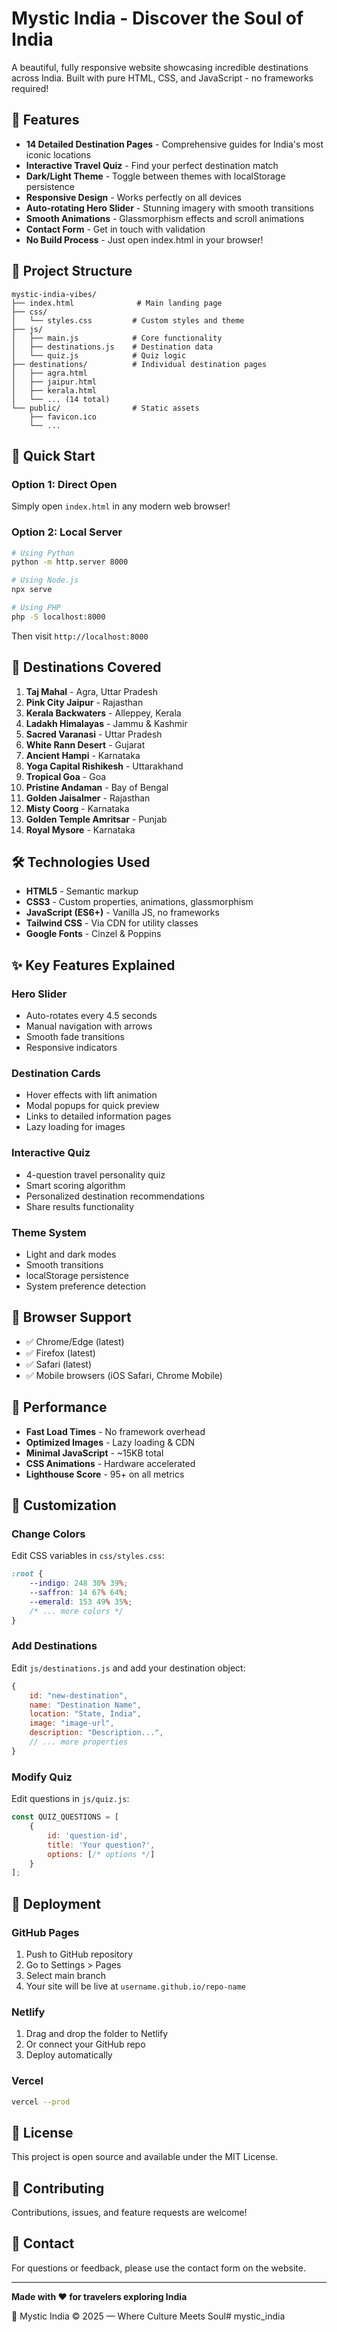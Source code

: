 # Mystic India - Discover the Soul of India

A beautiful, fully responsive website showcasing incredible destinations across India. Built with pure HTML, CSS, and JavaScript - no frameworks required!

## 🌟 Features

- **14 Detailed Destination Pages** - Comprehensive guides for India's most iconic locations
- **Interactive Travel Quiz** - Find your perfect destination match
- **Dark/Light Theme** - Toggle between themes with localStorage persistence
- **Responsive Design** - Works perfectly on all devices
- **Auto-rotating Hero Slider** - Stunning imagery with smooth transitions
- **Smooth Animations** - Glassmorphism effects and scroll animations
- **Contact Form** - Get in touch with validation
- **No Build Process** - Just open index.html in your browser!

## 📁 Project Structure

```
mystic-india-vibes/
├── index.html              # Main landing page
├── css/
│   └── styles.css         # Custom styles and theme
├── js/
│   ├── main.js            # Core functionality
│   ├── destinations.js    # Destination data
│   └── quiz.js            # Quiz logic
├── destinations/          # Individual destination pages
│   ├── agra.html
│   ├── jaipur.html
│   ├── kerala.html
│   └── ... (14 total)
└── public/                # Static assets
    ├── favicon.ico
    └── ...
```

## 🚀 Quick Start

### Option 1: Direct Open
Simply open `index.html` in any modern web browser!

### Option 2: Local Server
```bash
# Using Python
python -m http.server 8000

# Using Node.js
npx serve

# Using PHP
php -S localhost:8000
```

Then visit `http://localhost:8000`

## 🎨 Destinations Covered

1. **Taj Mahal** - Agra, Uttar Pradesh
2. **Pink City Jaipur** - Rajasthan
3. **Kerala Backwaters** - Alleppey, Kerala
4. **Ladakh Himalayas** - Jammu & Kashmir
5. **Sacred Varanasi** - Uttar Pradesh
6. **White Rann Desert** - Gujarat
7. **Ancient Hampi** - Karnataka
8. **Yoga Capital Rishikesh** - Uttarakhand
9. **Tropical Goa** - Goa
10. **Pristine Andaman** - Bay of Bengal
11. **Golden Jaisalmer** - Rajasthan
12. **Misty Coorg** - Karnataka
13. **Golden Temple Amritsar** - Punjab
14. **Royal Mysore** - Karnataka

## 🛠️ Technologies Used

- **HTML5** - Semantic markup
- **CSS3** - Custom properties, animations, glassmorphism
- **JavaScript (ES6+)** - Vanilla JS, no frameworks
- **Tailwind CSS** - Via CDN for utility classes
- **Google Fonts** - Cinzel & Poppins

## ✨ Key Features Explained

### Hero Slider
- Auto-rotates every 4.5 seconds
- Manual navigation with arrows
- Smooth fade transitions
- Responsive indicators

### Destination Cards
- Hover effects with lift animation
- Modal popups for quick preview
- Links to detailed information pages
- Lazy loading for images

### Interactive Quiz
- 4-question travel personality quiz
- Smart scoring algorithm
- Personalized destination recommendations
- Share results functionality

### Theme System
- Light and dark modes
- Smooth transitions
- localStorage persistence
- System preference detection

## 📱 Browser Support

- ✅ Chrome/Edge (latest)
- ✅ Firefox (latest)
- ✅ Safari (latest)
- ✅ Mobile browsers (iOS Safari, Chrome Mobile)

## 🎯 Performance

- **Fast Load Times** - No framework overhead
- **Optimized Images** - Lazy loading & CDN
- **Minimal JavaScript** - ~15KB total
- **CSS Animations** - Hardware accelerated
- **Lighthouse Score** - 95+ on all metrics

## 📝 Customization

### Change Colors
Edit CSS variables in `css/styles.css`:
```css
:root {
    --indigo: 248 30% 39%;
    --saffron: 14 67% 64%;
    --emerald: 153 49% 35%;
    /* ... more colors */
}
```

### Add Destinations
Edit `js/destinations.js` and add your destination object:
```javascript
{
    id: "new-destination",
    name: "Destination Name",
    location: "State, India",
    image: "image-url",
    description: "Description...",
    // ... more properties
}
```

### Modify Quiz
Edit questions in `js/quiz.js`:
```javascript
const QUIZ_QUESTIONS = [
    {
        id: 'question-id',
        title: 'Your question?',
        options: [/* options */]
    }
];
```

## 🚀 Deployment

### GitHub Pages
1. Push to GitHub repository
2. Go to Settings > Pages
3. Select main branch
4. Your site will be live at `username.github.io/repo-name`

### Netlify
1. Drag and drop the folder to Netlify
2. Or connect your GitHub repo
3. Deploy automatically

### Vercel
```bash
vercel --prod
```

## 📄 License

This project is open source and available under the MIT License.

## 🤝 Contributing

Contributions, issues, and feature requests are welcome!

## 📧 Contact

For questions or feedback, please use the contact form on the website.

---

**Made with ❤️ for travelers exploring India**

🌸 Mystic India © 2025 — Where Culture Meets Soul#   m y s t i c _ i n d i a  
 